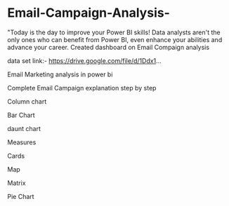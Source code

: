 # Email-Campaign-Analysis-
"Today is the day to improve your Power BI skills! Data analysts aren't the only ones who can benefit from Power BI, even enhance your abilities and advance your career. 
Created dashboard on Email Compaign analysis 

data set link:-
https://drive.google.com/file/d/1Ddx1...

Email Marketing analysis in power bi

Complete Email Campaign explanation step by step

Column chart

Bar Chart

daunt chart

Measures

Cards

Map

Matrix

Pie Chart
